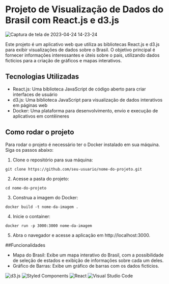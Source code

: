 # Projeto de Visualização de Dados do Brasil com React.js e d3.js


![Captura de tela de 2023-04-24 14-23-24](https://user-images.githubusercontent.com/107449234/234100457-698972ff-c54a-4baf-a465-dc3816bcd6ad.png)


Este projeto é um aplicativo web que utiliza as bibliotecas React.js e d3.js para exibir visualizações de dados sobre o Brasil. O objetivo principal é fornecer informações interessantes e úteis sobre o país, utilizando dados fictícios para a criação de gráficos e mapas interativos.

## Tecnologias Utilizadas

* React.js: Uma biblioteca JavaScript de código aberto para criar interfaces de usuário
* d3.js: Uma biblioteca JavaScript para visualização de dados interativos em páginas web
* Docker: Uma plataforma para desenvolvimento, envio e execução de aplicativos em contêineres

## Como rodar o projeto

Para rodar o projeto é necessário ter o Docker instalado em sua máquina. Siga os passos abaixo:

1. Clone o repositório para sua máquina:

```git clone https://github.com/seu-usuario/nome-do-projeto.git```

2. Acesse a pasta do projeto:

`cd nome-do-projeto`

3. Construa a imagem do Docker:

`docker build -t nome-da-imagem .`

4. Inicie o container:

`docker run -p 3000:3000 nome-da-imagem`

5. Abra o navegador e acesse a aplicação em http://localhost:3000.

##Funcionalidades

* Mapa do Brasil: Exibe um mapa interativo do Brasil, com a possibilidade de seleção de estados e exibição de informações sobre cada um deles.
* Gráfico de Barras: Exibe um gráfico de barras com os dados fictícios.



![d3.js](https://img.shields.io/badge/d3.js-%23F9A03C.svg?style=for-the-badge&logo=d3.js&logoColor=white)
![Styled Components](https://img.shields.io/badge/styled--components-%23DB7093.svg?style=for-the-badge&logo=styled-components&logoColor=white)
![React](https://img.shields.io/badge/react-%2320232a.svg?style=for-the-badge&logo=react&logoColor=%2361DAFB)
![Visual Studio Code](https://img.shields.io/badge/Visual%20Studio%20Code-0078d7.svg?style=for-the-badge&logo=visual-studio-code&logoColor=white)


